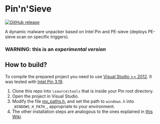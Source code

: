 # Pin'n'Sieve

[![GitHub release](https://img.shields.io/github/release/hasherezade/pin_and_sieve.svg)](https://github.com/hasherezade/pin_n_sieve/releases)

 A dynamic malware unpacker based on Intel Pin and PE-sieve (deploys PE-sieve scan on specific triggers).
 
### WARNING: this is an *experimental version*

How to build?
-
To compile the prepared project you need to use [Visual Studio >= 2012](https://visualstudio.microsoft.com/downloads/). It was tested with [Intel Pin 3.19](https://software.intel.com/en-us/articles/pin-a-binary-instrumentation-tool-downloads).<br/>

1. Clone this repo into `\source\tools` that is inside your Pin root directory.
2. Open the project in Visual Studio. 
3. Modify the file [my_paths.h](https://github.com/hasherezade/pin_n_sieve/blob/main/my_paths.h), and set the path to `windows.h` into `_WINDOWS_H_PATH_`, appropriate to your environment.
4. The other installation steps are analogous to the ones explained in [this Wiki](https://github.com/hasherezade/tiny_tracer/wiki/Installation).
